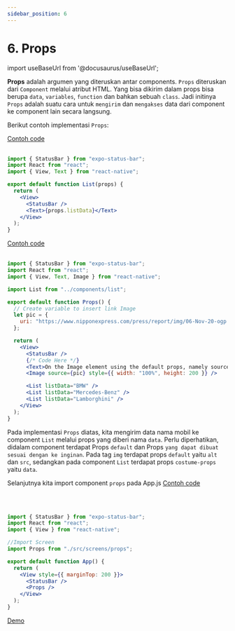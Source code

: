 ```yaml
---
sidebar_position: 6
---
```


# 6. Props

import useBaseUrl from '@docusaurus/useBaseUrl';

**Props** adalah argumen yang diteruskan antar components. `Props` diteruskan dari `Component` melalui atribut HTML. Yang bisa dikirim dalam props bisa berupa `data`, `variables`, `function` dan bahkan sebuah `class`. Jadi initinya `Props` adalah suatu cara untuk `mengirim` dan `mengakses` data dari component ke component lain secara langsung.

Berikut contoh implementasi `Props`:

<a class="btn-example-code" href="https://github.com/demo-dumbways/ebook-code-results-stage-2/tree/3-frontend-react-js-fundamental/src">
Contoh code
</a>

<br />
<br />

```jsx title=src/components/list.js
import { StatusBar } from "expo-status-bar";
import React from "react";
import { View, Text } from "react-native";

export default function List(props) {
  return (
    <View>
      <StatusBar />
      <Text>{props.listData}</Text>
    </View>
  );
}
```

<a class="btn-example-code" href="https://github.com/demo-dumbways/ebook-code-results-stage-2/tree/3-frontend-react-js-fundamental/src">
Contoh code
</a>

<br />
<br />

```jsx title=src/screens/props.js
import { StatusBar } from "expo-status-bar";
import React from "react";
import { View, Text, Image } from "react-native";

import List from "../components/list";

export default function Props() {
  // Create variable to insert link Image
  let pic = {
    uri: "https://www.nipponexpress.com/press/report/img/06-Nov-20-ogp.jpeg",
  };

  return (
    <View>
      <StatusBar />
      {/* Code Here */}
      <Text>On the Image element using the default props, namely source</Text>
      <Image source={pic} style={{ width: "100%", height: 200 }} />

      <List listData="BMW" />
      <List listData="Mercedes-Benz" />
      <List listData="Lamborghini" />
    </View>
  );
}
```

Pada implementasi `Props` diatas, kita mengirim data nama mobil ke component `List` melalui props yang diberi nama `data`. Perlu diperhatikan, didalam component terdapat Props `default` dan Props `yang dapat dibuat sesuai dengan ke inginan`. Pada tag `img` terdapat props `default` yaitu `alt` dan `src`, sedangkan pada component `List` terdapat props `costume-props` yaitu `data`.

Selanjutnya kita import component `props` pada App.js
<a class="btn-example-code" href="https://github.com/demo-dumbways/ebook-code-results-stage-2/tree/3-frontend-react-js-fundamental/src">
Contoh code
</a>

<br />
<br />

```jsx title=App.js
import { StatusBar } from "expo-status-bar";
import React from "react";
import { View } from "react-native";

//Import Screen
import Props from "./src/screens/props";

export default function App() {
  return (
    <View style={{ marginTop: 200 }}>
      <StatusBar />
      <Props />
    </View>
  );
}
```

<div>
<a class="btn-demo" href="https://snack.expo.dev/@demo.dumbways/github.com-demo-dumbways-fundamental-react-native@4.props">
Demo
</a>
</div>